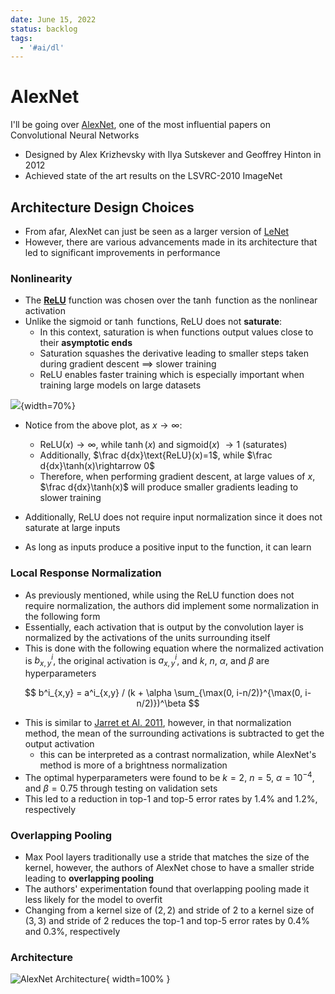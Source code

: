 ```yaml
---
date: June 15, 2022
status: backlog
tags:
  - '#ai/dl'
---
```


# AlexNet

I'll be going over [AlexNet](https://proceedings.neurips.cc/paper/2012/file/c399862d3b9d6b76c8436e924a68c45b-Paper.pdf),
one of the most influential papers on Convolutional Neural Networks

- Designed by Alex Krizhevsky with Ilya Sutskever and Geoffrey Hinton in 2012
- Achieved state of the art results on the LSVRC-2010 ImageNet

## Architecture Design Choices

- From afar, AlexNet can just be seen as a larger version of [LeNet](http://yann.lecun.com/exdb/publis/pdf/lecun-01a.pdf)
- However, there are various advancements made in its architecture that led to significant improvements in performance

### Nonlinearity

- The [__ReLU__](https://machinelearningmastery.com/rectified-linear-activation-function-for-deep-learning-neural-networks/) function was chosen over
  the $\tanh$ function as the nonlinear activation
- Unlike the $\text{sigmoid}$ or $\tanh$ functions, $\text{ReLU}$ does not __saturate__:
  - In this context, saturation is when functions output values close to their __asymptotic ends__
  - Saturation squashes the derivative leading to smaller steps taken during gradient descent $\implies$ slower training
  - $\text{ReLU}$ enables faster training which is especially important when training large models on large datasets

![](fn_compare.png#center){width=70%}

- Notice from the above plot, as $x \rightarrow \infty$:

  - $\text{ReLU}(x) \rightarrow \infty$, while $\tanh(x)$ and $\text{sigmoid}(x)$ $\rightarrow 1$ (saturates)
  - Additionally, $\frac d{dx}\text{ReLU}(x)=1$, while $\frac d{dx}\tanh(x)\rightarrow 0$
  - Therefore, when performing gradient descent, at large values of $x$, $\frac d{dx}\tanh(x)$ will produce smaller gradients leading to slower training

- Additionally, $\text{ReLU}$ does not require input normalization since it does not saturate at large inputs

- As long as inputs produce a positive input to the function, it can learn

### Local Response Normalization

- As previously mentioned, while using the $\text{ReLU}$ function does not require normalization, the authors did implement some normalization in the following form
- Essentially, each activation that is output by the convolution layer is normalized by the activations of the units surrounding itself
- This is done with the following equation where the normalized activation is $b^i_{x,y}$, the original activation is $a^i_{x,y}$, and $k$, $n$, $\alpha$, and $\beta$ are hyperparameters

$$
b^i_{x,y} = a^i_{x,y} / (k + \alpha \sum_{\max(0, i-n/2)}^{\max(0, i-n/2)})^\beta
$$

- This is similar to [Jarret et Al. 2011](https://ieeexplore.ieee.org/document/5459469), however, in that normalization method, the mean of the surrounding activations is subtracted to get the output activation
  - this can be interpreted as a contrast normalization, while AlexNet's method is more of a brightness normalization
- The optimal hyperparameters were found to be $k=2$, $n=5$, $\alpha=10^{-4}$, and $\beta=0.75$ through testing on validation sets
- This led to a reduction in top-1 and top-5 error rates by 1.4% and 1.2%, respectively
			
### Overlapping Pooling

- Max Pool layers traditionally use a stride that matches the size of the kernel, however, the authors of AlexNet chose to have a smaller stride leading to __overlapping pooling__
- The authors' experimentation found that overlapping pooling made it less likely for the model to overfit
- Changing from a kernel size of $(2, 2)$ and stride of $2$ to a kernel size of $(3, 3)$ and stride of $2$ reduces the top-1 and top-5 error rates by $0.4\%$ and $0.3\%$, respectively

### Architecture

![AlexNet Architecture](https://www.researchgate.net/profile/Nicola-Strisciuglio/publication/339756908/figure/fig5/AS:866265283457032@1583545146587/AlexNet-architecture-used-as-the-baseline-model-for-the-analysis-of-results-on-the.png#center){ width=100% }
